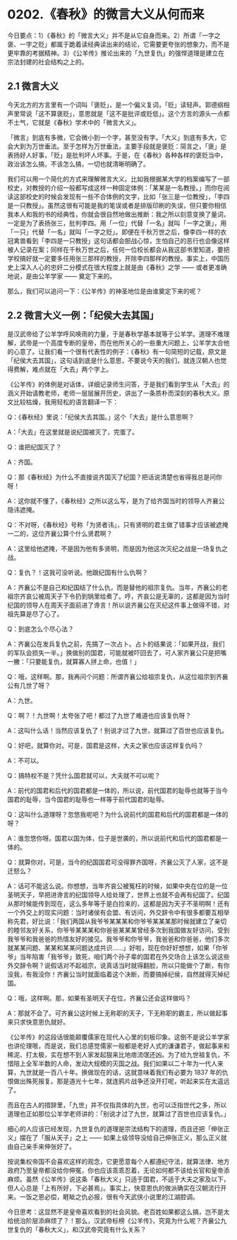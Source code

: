 # 0202.《春秋》的微言大义从何而来

今日要点：1）《春秋》的「微言大义」并不是从它自身而来。2）所谓「一字之褒、一字之贬」都属于跪着读经典读出来的结论，它需要更夸张的想象力，而不是更牢靠的考据精神。3）《公羊传》推论出来的「九世复仇」的强悍道理是建立在宗法封建的社会结构之上的。

## 2.1 微言大义

今天北方的方言里有一个词叫「褒贬」，是一个偏义复词，「贬」读轻声。郭德纲相声里常说「这不算褒贬」，意思就是「这不是批评或贬低」。这个方言的源头一点都不土气，它就是《春秋》学术中的「微言大义」。

「微言」到底有多微，它会微小到一个字，甚至没有字。「大义」到底有多大，它会大到为万世垂法。至于怎样为万世垂法，主要手段就是褒贬：简言之，「褒」是表扬好人好事，「贬」是批判坏人坏事。于是，在《春秋》各种各样的褒贬当中，政治该怎么搞，不该怎么搞，一切也就清晰明确了。

我们可以用一个简化的方式来理解微言大义。比如我根据某大学的档案编写了一部校史，对教授的介绍一般都写成这样一种固定体例：「某某是一名教授。」而你在阅读这部校史的时候会发现有一些不合体例的文字，比如「张三是一位教授」，「李四是一只教授」。虽然这很有可能是我的笔误或者是排版印刷的失误，但只要你相信我本人和我的书的经典性，你就会很自然地做出推断：我之所以刻意变换了量词，一定是为了表扬张三，批判李四。用「一位」代替「一名」就叫「一字之褒」，用「一只」代替「一名」就叫「一字之贬」。即便在千秋万世之后，像李四一样的衣冠禽兽看到「李四是一只教授」这句话都会胆战心惊，生怕自己的恶行也会像这样被人记录在案；同样在千秋万世之后，任何一位校长都会从我这部书里知道，要把学校搞好就一定要多任用张三那样的教授，开除李四那样的教授。事实上，中国历史上深入人心的忠奸二分模式在很大程度上就是由《春秋》之学 —— 或者更准确地说，是由公羊学家 —— 奠定下来的。

那么，我们可以追问一下：《公羊传》的神圣地位是由谁奠定下来的呢？

## 2.2 微言大义一例：「纪侯大去其国」

是汉武帝给了公羊学呼风唤雨的力量，于是春秋学基本就等于公羊学。道理不难理解，武帝是一个高度专断的皇帝，而在他所关心的一些重大问题上，公羊学太合他的心意了。让我们看一个很有代表性的例子：《春秋》有一句简短的记载，原文是「纪侯大去其国」，这句话到底是什么意思，不要说今天的我们，就连汉朝人也觉得费解，难点就在「大去」两个字上。

《公羊传》的体例是对话体，详细记录师生问答，于是我们看到学生从「大去」的涵义开始请教老师，老师一层层展开历史，讲出了一条质朴而深刻的春秋大义。原文比较枯燥，我用轻松的语言翻译一下：

Q：《春秋经》里说：「纪侯大去其国。」这个「大去」是什么意思啊？

A：「大去」在这里就是说纪国被灭了，完蛋了。

Q：谁把纪国灭了？

A：齐国。

Q：那《春秋经》为什么不直接说齐国灭了纪国？把话说清楚也省得我总是问你呀！

A：这你就不懂了，《春秋经》之所以这么写，是为了给齐国当时的领导人齐襄公隐讳遮掩。

Q：不对呀，《春秋经》号称「为贤者讳」，只有贤明的君主做了错事才应该被遮掩一二的，这位齐襄公算个什么贤君啊？

A：这里给他遮掩，不是因为他有多贤明，而是因为他这次灭纪之战是一场复仇之战。

Q：复仇？！这我可没听说。他跟纪国有什么仇啊？

A：齐襄公不是自己和纪国结了什么仇，而是替他的祖宗复仇。当年，齐襄公的老祖宗齐哀公被周天子下令扔到锅里给煮了。哼，齐哀公是无辜的，这都是因为当时纪国的领导人在周天子面前进了谗言！所以说齐襄公在灭纪这件事上做得不错，对祖先算是尽了心了。

Q：到底怎么个尽心法？

A：齐襄公在发兵复仇之前，先搞了一次占卜。占卜的结果说：「如果开战，我们的军队会损失一半。」换做别的国君，可能就被吓回去了，可人家齐襄公只是把嘴一撇：「只要能复仇，就算寡人拼上命，也值！」

Q：哦，这样啊。那，我再问个问题：所谓齐襄公给祖宗复仇，从这位祖宗到齐襄公有几世了呀？

A：九世。

Q：啊？！九世啊！太夸张了吧！都过了九世了难道也应该复仇呀？

A：这叫什么话！当然应该复仇了！别说才过了九世，就算过了百世也应该复仇。

Q：好吧，就算你对。可是，国君是这样，大夫之家也应该这样复仇吗？

A：不可以。

Q：搞特权不是？凭什么国君就可以，大夫就不可以呢？

A：前代的国君和后代的国君都是一体的，所以说，前代国君的耻辱也就等于当今国君的耻辱，当今国君的耻辱也一样等于前代国君的耻辱。

Q：这叫什么道理呀？忽悠我呢吧？为什么说前代的国君和后代的国君都是一体的呀？

A：谁忽悠你呀。国君以国为体，位子是世袭的，所以说前代和后代的国君都是一体的。

Q：就算你对，可是，当今的纪国国君可没得罪齐国呀，齐襄公灭了人家，这不是迁怒么？

A：话可不能这么说。你想想，当年齐哀公被冤枉的时候，如果中央在位的是一位圣明天子，早把进谗言的纪国领导人给处理了，世界上也就不会再有纪国了。纪国从那时候能传到现在，这么多年等于是白捡来的，这都是因为天子不圣明啊！还有一个外交上的现实问题：当时诸侯有会盟、有访问，外交辞令中有很多都要互相举称先君，好比说：「我们两国从我爷爷某某某和你爷爷某某某那时候就建立了亲切的睦邻友好关系，你爷爷某某某和你爸爸某某某曾经多次到我国做友好访问，受到我爷爷和我爸爸的热情友好的接见。我爷爷和你爷爷，我爸爸和你爸爸，他们多次就某某问题、某某和某某问题达成共识……」好啦，现在你好好想想，如果「你爷爷」当年陷害「我爷爷」致死，咱们两个孙子辈的国君在外交场合上该怎么说这些外交辞令啊？说假话对不起祖宗，说真话当时就得翻脸，所以只能做个了断，有你没我，有我没你！齐襄公当时就面临着这个决断，而要搞掉纪侯，自然就得灭掉纪国。

Q：哦，这样啊。那，如果有圣明天子在位，齐襄公还会这样做吗？

A：那就不会了。可齐襄公这时候上无称职的天子，下无称职的霸主，所以做起事来只求快意恩仇就好。

《公羊传》的这段话很能颠覆儒家在现代人心里的刻板印象。这倒不是说公羊学家也讲伦理哏，而是说，我们总感觉儒家一般都是老好人式的谦谦君子，做起事来和稀泥、打太极，实在想不到人家发起狠来比地痞流氓还凶。为了给九世祖复仇，不惜陪上全军半数的人命，发动大规模的灭国之战。我们如果以二十年为一代人来算，九世就是一百八十年。换做现在的话，这就意味着我们有必要为 1837 年的仇恨做出殊死报复。那是道光十七年，就连鸦片战争还没开打呢，听起来实在太遥远了。

而且在古人的措辞里，「九世」并不仅指具体的九世，也可以泛指世代之多，所以道理也正如那位公羊学老师讲的：「别说才过了九世，就算过了百世也应该复仇。」

细心的人应该已经发现，九世复仇的道理是宗法结构下的道理，而且还把「伸张正义」摆在了「服从天子」之上 —— 如果上级领导没给自己伸张正义，那么正义就由自己亲手来伸张好了。

按说集权帝国不会喜欢这样的观念，它更愿意每个人都遵纪守法，就算法律、地方政府乃至皇帝都没给你伸冤，你也应该乖乖忍着，无论如何都不该给长官和皇帝添麻烦。虽然《公羊传》说这条「春秋大义」只适于国君，不适于大夫之家及以下，但人心总是「上有所好，下必甚焉」。事实上，快意恩仇的做派确实在汉朝流行开来。一饭之恩必偿，睚眦之仇必报，很有今天武侠小说里的江湖腔调。

今日思考：这显然不是皇帝喜欢看到的社会风貌。老百姓如果都这么搞，岂不是太给统治阶层添麻烦了？！那么，汉武帝标榜《公羊传》，究竟为什么呢？齐襄公九世复仇的「春秋大义」，和汉武帝究竟有什么关系？